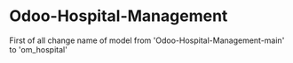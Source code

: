 # Odoo-Hospital-Management

First of all change name of model from 'Odoo-Hospital-Management-main' to 'om_hospital'
